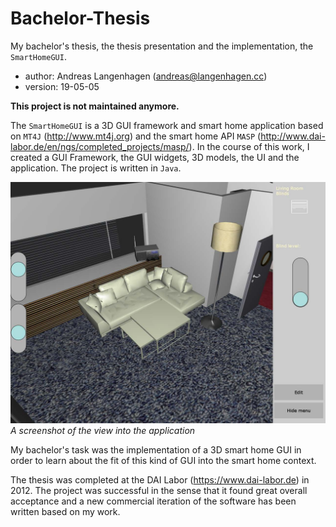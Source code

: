 # Bachelor-Thesis
My bachelor's thesis, the thesis presentation and the implementation, the `SmartHomeGUI`.
- author: Andreas Langenhagen (andreas@langenhagen.cc)
- version: 19-05-05

**This project is not maintained anymore.**

The `SmartHomeGUI` is a 3D GUI framework and smart home application based on `MT4J`
(http://www.mt4j.org) and the smart home API `MASP`
(http://www.dai-labor.de/en/ngs/completed_projects/masp/).
In the course of this work, I created a GUI Framework, the GUI widgets, 3D models, the UI and the
application.
The project is written in `Java`.

![](res/screen-example.png)
*A screenshot of the view into the application*

My bachelor's task was the implementation of a 3D smart home GUI in order to learn about the fit of
this kind of GUI into the smart home context.

The thesis was completed at the DAI Labor (https://www.dai-labor.de) in 2012.
The project was successful in the sense that it found great overall acceptance and a  new commercial
iteration of the software has been written based on my work.
